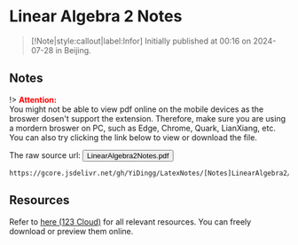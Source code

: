 # Linear Algebra 2 Notes

> [!Note|style:callout|label:Infor]
Initially published at 00:16 on 2024-07-28 in Beijing.

## Notes

!> **<span style='color:red'>Attention:</span>**<br>
You might not be able to view pdf online on the mobile devices as the broswer dosen't support the extension. Therefore, make sure you are using a mordern broswer on PC, such as Edge, Chrome, Quark, LianXiang, etc. You can also try clicking the link below to view or download
the file.

<!-- The raw source url: <button onclick="window.open('pdf/GitHub_YiDingg_pdf/Linear%20Algebra%202%20notes.pdf')" type="button">click to view or download the file</button>
 -->
The raw source url: <button onclick="window.open('https://gcore.jsdelivr.net/gh/YiDingg/LatexNotes/[Notes]LinearAlgebra2/LinearAlgebra2Notes.pdf')" type="button">LinearAlgebra2Notes.pdf</button>


<!-- ```pdf
https://www.writebug.com/git/YiDingg/Notes/raw/commit/77732e15298f9d2390549ae3a26fd23e5e795d6f/Linear%20Algebra%202/notes/Linear%20Algebra%202%20notes.pdf
``` -->


<!-- ```pdf
https://yidingg.github.io/YiDingg/pdf/GitHub_YiDingg_pdf/Linear Algebra 2 notes.pdf
``` -->


<!-- ```pdf
https://www.writebug.com/git/YiDingg/WB.YiDingg/raw/branch/main/LinearAlgebra2Notes.pdf
``` -->

```pdf
https://gcore.jsdelivr.net/gh/YiDingg/LatexNotes/[Notes]LinearAlgebra2/LinearAlgebra2Notes.pdf
```

## Resources

Refer to [here (123 Cloud)](https://www.123865.com/s/0y0pTd-BFKj3) for all relevant resources. You can freely download or preview them online. 